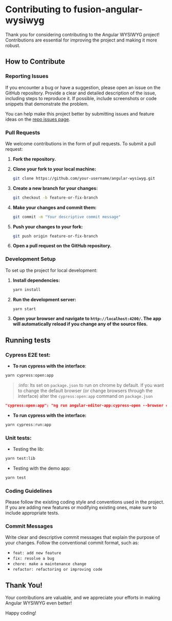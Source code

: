 # Contributing to fusion-angular-wysiwyg

Thank you for considering contributing to the Angular WYSIWYG project! Contributions are essential for improving the project and making it more robust.

## How to Contribute

### Reporting Issues

If you encounter a bug or have a suggestion, please open an issue on the GitHub repository. Provide a clear and detailed description of the issue, including steps to reproduce it. If possible, include screenshots or code snippets that demonstrate the problem.

You can help make this project better by submitting issues and feature ideas on the [repo issues page](https://github.com/karthikeyaGit61/angular-wysiwyg/issues).


### Pull Requests

We welcome contributions in the form of pull requests. To submit a pull request:

1. **Fork the repository.**
2. **Clone your fork to your local machine:**

   ```bash
   git clone https://github.com/your-username/angular-wysiwyg.git
	```
3. **Create a new branch for your changes:**
   ```bash
   git checkout -b feature-or-fix-branch
   ```
4. **Make your changes and commit them:**
   ```bash
   git commit -m "Your descriptive commit message"
   ```
5. **Push your changes to your fork:**
   ```bash
   git push origin feature-or-fix-branch
   ```
6. **Open a pull request on the GitHub repository.**

### Development Setup

To set up the project for local development:

1. **Install dependencies:**
   ```bash
   yarn install
   ```
2. **Run the development server:**
   ```bash
   yarn start
   ```
3. **Open your browser and navigate to `http://localhost:4200/`. The app will automatically reload if you change any of the source files.**

## Running tests

### Cypress E2E test:

* **To run cypress with the interface**:

```bash
yarn cypress:open:app
```

> :info:
> Its set on `package.json` to run on chrome by default.
> If you want to change the default browser (or change browsers through the interface) alter the `cypress:open:app` command on `package.json`

```json
"cypress:open:app": "ng run angular-editor-app:cypress-open --browser chrome",
```

* **To run cypress with the interface:**

```bash
yarn cypress:run:app
```

### Unit tests:

* Testing the lib:

```bash
yarn test:lib
```

* Testing with the demo app:

```bash
yarn test
```

### Coding Guidelines

Please follow the existing coding style and conventions used in the project. If you are adding new features or modifying existing ones, make sure to include appropriate tests.

### Commit Messages

Write clear and descriptive commit messages that explain the purpose of your changes. Follow the conventional commit format, such as:
- `feat: add new feature`
- `fix: resolve a bug`
- `chore: make a maintenance change`
- `refactor: refactoring or improving code`

## Thank You!

Your contributions are valuable, and we appreciate your efforts in making Angular WYSIWYG even better!

Happy coding!